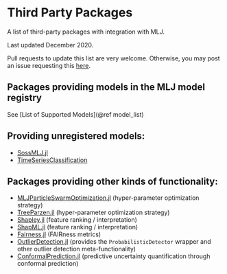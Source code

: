 # Third Party Packages

A list of third-party packages with integration with MLJ.

Last updated December 2020.

Pull requests to update this list are very welcome. Otherwise, you may
post an issue requesting this
[here](https://github.com/JuliaAI/MLJ.jl/issues).

## Packages providing models in the MLJ model registry

See [List of Supported Models](@ref model_list)


## Providing unregistered models:

- [SossMLJ.jl](https://github.com/cscherrer/SossMLJ.jl)
- [TimeSeriesClassification](https://github.com/JuliaAI/TimeSeriesClassification.jl)

## Packages providing other kinds of functionality:

- [MLJParticleSwarmOptimization.jl](https://github.com/JuliaAI/MLJParticleSwarmOptimization.jl) (hyper-parameter optimization strategy)
- [TreeParzen.jl](https://github.com/IQVIA-ML/TreeParzen.jl) (hyper-parameter optimization strategy)
- [Shapley.jl](https://gitlab.com/ExpandingMan/Shapley.jl) (feature ranking / interpretation)
- [ShapML.jl](https://github.com/nredell/ShapML.jl) (feature ranking / interpretation)
- [Fairness.jl](https://github.com/ashryaagr/Fairness.jl) (FAIRness metrics)
- [OutlierDetection.jl](https://github.com/OutlierDetectionJL/OutlierDetection.jl/blob/master/src/mlj_wrappers.jl) (provides the `ProbabilisticDetector` wrapper and other outlier detection meta-functionality)
- [ConformalPrediction.jl](https://github.com/pat-alt/ConformalPrediction.jl) (predictive uncertainty quantification through conformal prediction)


